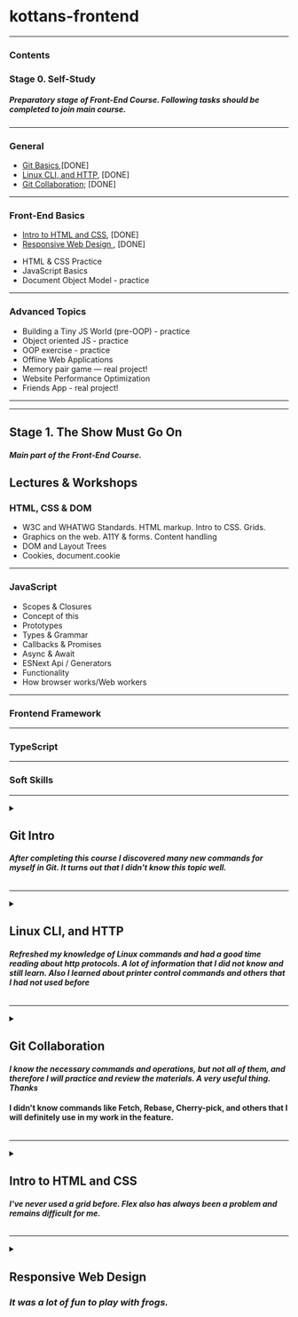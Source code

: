 # kottans-frontend
***   

### Contents

### Stage 0. Self-Study  
#####  <em> Preparatory stage of Front-End Course. Following tasks should be completed to join main course.</em>  
***
###  General 
- [Git Basics](#gitintro),[DONE]
- [Linux CLI, and HTTP](#Linux), [DONE]
- [Git Collaboration](#Git_collab); [DONE]

***
  
### Front-End Basics   
   
- [Intro to HTML and CSS](#html-css), [DONE]   
- [Responsive Web Design ](#resp_web), [DONE]
+ HTML & CSS Practice  
+ JavaScript Basics  
+ Document Object Model - practice 
*** 
### Advanced Topics  
  
+ Building a Tiny JS World (pre-OOP) - practice  
+ Object oriented JS - practice  
+ OOP exercise - practice  
+ Offline Web Applications  
+ Memory pair game — real project!  
+ Website Performance Optimization  
+ Friends App - real project!  
***    
***
## Stage 1. The Show Must Go On    
  
#####  <em> Main part of the Front-End Course. </em>

## Lectures & Workshops  
    
### HTML, CSS & DOM  

+ W3C and WHATWG Standards. HTML markup. Intro to CSS. Grids.  
+ Graphics on the web. А11Y & forms. Content handling  
+ DOM and Layout Trees  
+ Cookies, document.cookie  
***
### JavaScript  
+ Scopes & Closures  
+ Concept of this  
+ Prototypes  
+ Types & Grammar  
+ Callbacks & Promises  
+ Async & Await  
+ ESNext Api / Generators  
+ Functionality  
+ How browser works/Web workers  
***  
### Frontend Framework  
***  
### TypeScript    
***
### Soft Skills  

***
<details>
<summary>
<a name="gitintro"><h2>Git Intro</h2></a> 

  ####  <em>After completing this course I discovered many new commands for myself in Git. It turns out that I didn't know this topic well.</em>
  </summary>

![Udacity](./img/Udacity.png)  
![learngitbranching](./img/learngitbranching.png) 
![learngitbranching](./img/learngitbranching2.png)
  
</details>

***  
<details>
<summary>
<a name="Linux"><h2>Linux CLI, and HTTP</h2></a>

####  <em>Refreshed my knowledge of Linux commands and had a good time reading about http protocols. A lot of information that I did not know and still learn. Also I learned about printer control commands and others that I had not used before</em>  
</summary>

![Linux CLI, and HTTP](./task_linux_cli/q1.png)  
![Linux CLI, and HTTP](./task_linux_cli/q2.png)  
![Linux CLI, and HTTP](./task_linux_cli/q3.png)  
![Linux CLI, and HTTP](./task_linux_cli/q4.png)    
</details>

***
<details>
<summary>
<a name="Git_collab"><h2>Git Collaboration</h2></a>
   
#### <em>I know the necessary commands and operations, but not all of them, and therefore I will practice and review the materials. A very useful thing. Thanks</em>
####  I didn't know commands like <b>Fetch, Rebase, Cherry-pick,</b> and others that I will definitely use in my work in the feature.
</summary>

![Git Collaboration](./task_git_collaboration/Git_collab.png)   

</details>

***
  
<details>
<summary>
<a name="html-css"><h2>Intro to HTML and CSS</h2></a>

####  <em>I've never used a grid before. Flex also has always been a problem and remains difficult for me.</em>
</summary>

![HTML and CSS](./task_html_css_intro/html-udacity.png)    
![HTML and CSS](./task_html_css_intro/HTMLcademy-grad.png)
![HTML and CSS](./task_html_css_intro/htmlcademCSS.png)
</details>

***

 <details>
<summary><a name="resp_web"><h2>Responsive Web Design</h2></a>  

  ###  <em>It was a lot of fun to play with frogs.</em>
  </summary>

  ![Responsive Web Design](./task_responsive_web_design/res-des.png)  

  ![Responsive Web Design](./task_responsive_web_design/frogg.png)

***  

  
</details>